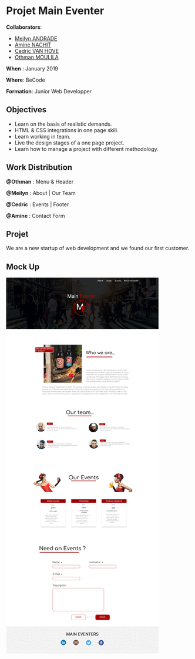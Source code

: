 # Projet Main Eventer

**Collaborators**: 

* [Meilyn ANDRADE](https://github.com/Meilyn)
* [Amine NACHIT](https://github.com/webmaster83)
* [Cedric VAN HOVE](https://github.com/cevaho)
* [Othman MOULILA](https://github.com/luffy1140/)

**When** : January 2019

**Where**: BeCode

**Formation**: Junior Web Developper

## Objectives

* Learn on the basis of realistic demands.
* HTML & CSS integrations in one page skill.
* Learn working in team.
* Live the design stages of a one page project.
* Learn how to manage a project with different methodology.

## Work Distribution 

**@Othman** : Menu & Header

**@Meilyn** : About | Our Team

**@Cedric** : Events | Footer

**@Amine** : Contact Form

## Projet 

We are a new startup of web development and we found our first customer.


## Mock Up 
![maquette](Maquette.jpg)



